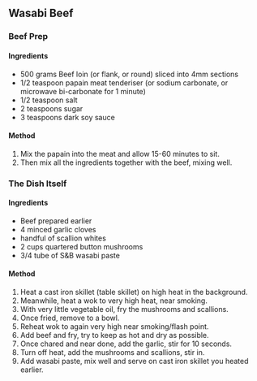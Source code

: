 ## Wasabi Beef


### Beef Prep

#### Ingredients

* 500 grams Beef loin (or flank, or round) sliced into 4mm sections
* 1/2 teaspoon papain meat tenderiser (or sodium carbonate, or microwave bi-carbonate for 1 minute)
* 1/2 teaspoon salt
* 2 teaspoons sugar
* 3 teaspoons dark soy sauce

#### Method

1. Mix the papain into the meat and allow 15-60 minutes to sit.
1. Then mix all the ingredients together with the beef, mixing well.


### The Dish Itself

#### Ingredients

* Beef prepared earlier
* 4 minced garlic cloves
* handful of scallion whites
* 2 cups quartered button mushrooms
* 3/4 tube of S&B wasabi paste

#### Method

1. Heat a cast iron skillet (table skillet) on high heat in the background.
1. Meanwhile, heat a wok to very high heat, near smoking.
1. With very little vegetable oil, fry the mushrooms and scallions.
1. Once fried, remove to a bowl.
1. Reheat wok to again very high near smoking/flash point.
1. Add beef and fry, try to keep as hot and dry as possible.
1. Once chared and near done, add the garlic, stir for 10 seconds.
1. Turn off heat, add the mushrooms and scallions, stir in.
1. Add wasabi paste, mix well and serve on cast iron skillet you heated earlier.
